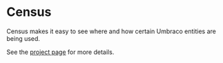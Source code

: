 # Census #

Census makes it easy to see where and how certain Umbraco entities are being used.

See the [project page](http://our.umbraco.org/projects/develope-tools/census) for more details.